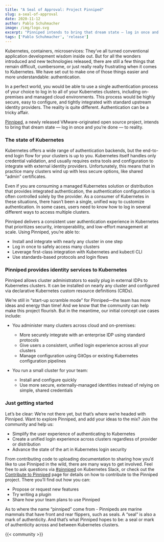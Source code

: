 ```yaml
---
title: "A Seal of Approval: Project Pinniped"
slug: a-seal-of-approval
date: 2020-11-12
author: Pablo Schuhmacher
image: /img/logo.svg
excerpt: "Pinniped intends to bring that dream state — log in once and you’re done — to reality."
tags: ['Pablo Schuhmacher', 'release']
---
```


Kubernetes, containers, microservices: They’ve all turned conventional application development wisdom inside out. But for all the wonders introduced and new technologies released, there are still a few things that remain difficult, cumbersome, or just really really frustrating when it comes to Kubernetes. We have set out to make one of those things easier and more understandable: authentication.

In a perfect world, you would be able to use a single authentication process of your choice to log in to all of your Kubernetes clusters, including on-premises and managed cloud environments. This process would be highly secure, easy to configure, and tightly integrated with standard upstream identity providers. The reality is quite different. Authentication can be a tricky affair.

[Pinniped](https://pinniped.dev/), a newly released VMware-originated open source project, intends to bring that dream state — log in once and you’re done — to reality.

### The state of Kubernetes

Kubernetes offers a wide range of authentication backends, but the end-to-end login flow for your clusters is up to you. Kubernetes itself handles only credential validation, and usually requires extra tools and configuration to integrate with external identity providers. Unfortunately, this means that in practice many clusters wind up with less secure options, like shared “admin” certificates.

Even if you are consuming a managed Kubernetes solution or distribution that provides integrated authentication, the authentication configuration is often controlled solely by the provider. As a consumer of Kubernetes in these situations, there hasn’t been a single, unified way to customize authentication. In some cases, users need to know how to log in several different ways to access multiple clusters.

Pinniped delivers a consistent user authentication experience in Kubernetes that prioritizes security, interoperability, and low-effort management at scale. Using Pinniped, you’re able to:

- Install and integrate with nearly any cluster in one step
- Log in once to safely access many clusters
- Leverage first-class integration with Kubernetes and kubectl CLI
- Use standards-based protocols and login flows

### Pinniped provides identity services to Kubernetes

Pinniped allows cluster administrators to easily plug in external IDPs to Kubernetes clusters. It can be installed on nearly any cluster and configured via declarative Kubernetes custom resource definitions (CRDs).

We’re still in “start-up scramble mode” for Pinniped—the team has more ideas and energy than time! And we know that the community can help make this project flourish. But in the meantime, our initial concept use cases include:

- You administer many clusters across cloud and on-premises:
  - More securely integrate with an enterprise IDP using standard protocols
  - Give users a consistent, unified login experience across all your clusters
  - Manage configuration using GitOps or existing Kubernetes configuration pipelines

- You run a small cluster for your team:
  - Install and configure quickly
  - Use more secure, externally-managed identities instead of relying on simple, shared credentials

### Just getting started

Let’s be clear: We’re not there yet, but that’s where we’re headed with Pinniped. Want to explore Pinniped, and add your ideas to the mix? Join the community and help us:

- Simplify the user experience of authenticating to Kubernetes
- Create a unified login experience across clusters regardless of provider or distribution
- Advance the state of the art in Kubernetes login security  

From contributing code to uploading documentation to sharing how you’d like to use Pinniped in the wild, there are many ways to get involved. Feel free to ask questions via [#pinniped](https://kubernetes.slack.com/archives/C01BW364RJA) on Kubernetes Slack, or check out the [Contribute to Pinniped](https://github.com/vmware-tanzu/pinniped/blob/main/CONTRIBUTING.md) page for details on how to contribute to the Pinniped project. There you’ll find out how you can:

- Propose or request new features
- Try writing a plugin
- Share how your team plans to use Pinniped

As to where the name “pinniped” come from - Pinnipeds are marine mammals that have front and rear flippers, such as seals. A “seal” is also a mark of authenticity. And that’s what Pinniped hopes to be: a seal or mark of authenticity across and between Kubernetes clusters.

{{< community >}}
